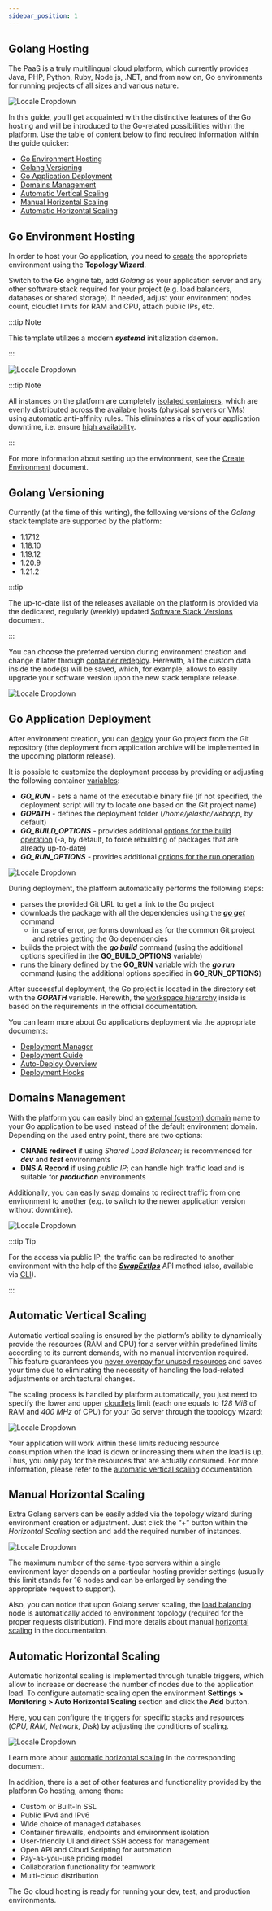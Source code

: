 ```yaml
---
sidebar_position: 1
---
```


## Golang Hosting

The PaaS is a truly multilingual cloud platform, which currently provides Java, PHP, Python, Ruby, Node.js, .NET, and from now on, Go environments for running projects of all sizes and various nature.

<div style={{
    display:'flex',
    justifyContent: 'center',
    margin: '0 0 1rem 0'
}}>

![Locale Dropdown](./img/GoDevCenter/01-go-cloud-hosting.png)

</div>

In this guide, you’ll get acquainted with the distinctive features of the Go hosting and will be introduced to the Go-related possibilities within the platform. Use the table of content below to find required information within the guide quicker:

- [Go Environment Hosting](/docs/Go%20Lang/Go%20Dev%20Center#go-environment-hosting)
- [Golang Versioning](/docs/Go%20Lang/Go%20Dev%20Center#golang-versioning)
- [Go Application Deployment](/docs/Go%20Lang/Go%20Dev%20Center#go-application-deployment)
- [Domains Management](/docs/Go%20Lang/Go%20Dev%20Center#domains-management)
- [Automatic Vertical Scaling](/docs/Deployment/Git%20&%20SVN%20Auto-Deploy/Auto-Deploy%20Overview)
- [Manual Horizontal Scaling](/docs/Go%20Lang/Go%20Dev%20Center#manual-horizontal-scaling)
- [Automatic Horizontal Scaling](/docs/Go%20Lang/Go%20Dev%20Center#automatic-horizontal-scaling)

## Go Environment Hosting

In order to host your Go application, you need to [create](/docs/EnvironmentManagement/Setting%20Up%20Environment) the appropriate environment using the **Topology Wizard**.

Switch to the **Go** engine tab, add _Golang_ as your application server and any other software stack required for your project (e.g. load balancers, databases or shared storage). If needed, adjust your environment nodes count, cloudlet limits for RAM and CPU, attach public IPs, etc.

:::tip Note

This template utilizes a modern **_systemd_** initialization daemon.

:::

<div style={{
    display:'flex',
    justifyContent: 'center',
    margin: '0 0 1rem 0'
}}>

![Locale Dropdown](./img/GoDevCenter/02-golang-topology-wizard.png)

</div>

:::tip Note

All instances on the platform are completely [isolated containers](/docs/PlatformOverview/Isolated%20Container), which are evenly distributed across the available hosts (physical servers or VMs) using automatic anti-affinity rules. This eliminates a risk of your application downtime, i.e. ensure [high availability](/docs/PlatformOverview/Isolated%20Container#high-availability-for-applications).

:::

For more information about setting up the environment, see the [Create Environment](/docs/EnvironmentManagement/Setting%20Up%20Environment) document.

## Golang Versioning

Currently (at the time of this writing), the following versions of the _Golang_ stack template are supported by the platform:

- 1.17.12
- 1.18.10
- 1.19.12
- 1.20.9
- 1.21.2

:::tip

The up-to-date list of the releases available on the platform is provided via the dedicated, regularly (weekly) updated [Software Stack Versions](/docs/QuickStart/Software%20Stack%20Versions) document.

:::

You can choose the preferred version during environment creation and change it later through [container redeploy](/docs/Container/Container%20Redeploy). Herewith, all the custom data inside the node(s) will be saved, which, for example, allows to easily upgrade your software version upon the new stack template release.

<div style={{
    display:'flex',
    justifyContent: 'center',
    margin: '0 0 1rem 0'
}}>

![Locale Dropdown](./img/GoDevCenter/03-go-containers-redeploy.png)

</div>

## Go Application Deployment

After environment creation, you can [deploy](/docs/Deployment/Deployment%20Guide) your Go project from the Git repository (the deployment from application archive will be implemented in the upcoming platform release).

It is possible to customize the deployment process by providing or adjusting the following container [variables](/docs/EnvironmentManagement/EnvironmentVariables/Environment%20Variables#go-golang):

- **_GO_RUN_** - sets a name of the executable binary file (if not specified, the deployment script will try to locate one based on the Git project name)
- **_GOPATH_** - defines the deployment folder (_/home/jelastic/webapp_, by default)
- **_GO_BUILD_OPTIONS_** - provides additional [options for the build operation](https://pkg.go.dev/cmd/go#hdr-Compile_packages_and_dependencies) (-a, by default, to force rebuilding of packages that are already up-to-date)
- **_GO_RUN_OPTIONS_** - provides additional [options for the run operation](https://pkg.go.dev/cmd/go#hdr-Compile_and_run_Go_program)

<div style={{
    display:'flex',
    justifyContent: 'center',
    margin: '0 0 1rem 0'
}}>

![Locale Dropdown](./img/GoDevCenter/04-go-application-deployment.png)

</div>

During deployment, the platform automatically performs the following steps:

- parses the provided Git URL to get a link to the Go project
- downloads the package with all the dependencies using the [**_go get_**](https://pkg.go.dev/cmd/go#hdr-Add_dependencies_to_current_module_and_install_them) command
  - in case of error, performs download as for the common Git project and retries getting the Go dependencies
- builds the project with the **_go build_** command (using the additional options specified in the **GO_BUILD_OPTIONS** variable)
- runs the binary defined by the **GO_RUN** variable with the **_go run_** command (using the additional options specified in **GO_RUN_OPTIONS**)

After successful deployment, the Go project is located in the directory set with the **_GOPATH_** variable. Herewith, the [workspace hierarchy](https://go.dev/doc/code#Organization) inside is based on the requirements in the official documentation.

You can learn more about Go applications deployment via the appropriate documents:

- [Deployment Manager](/docs/Deployment/Deployment%20Manager)
- [Deployment Guide](/docs/Deployment/Deployment%20Guide)
- [Auto-Deploy Overview](/docs/Deployment/Git%20&%20SVN%20Auto-Deploy/Auto-Deploy%20Overview)
- [Deployment Hooks](/docs/Deployment/Deployment%20Hooks)

## Domains Management

With the platform you can easily bind an [external (custom) domain](/docs/ApplicationSetting/Domain%20Name%20Management/Custom%20Domain%20Name) name to your Go application to be used instead of the default environment domain. Depending on the used entry point, there are two options:

- **CNAME redirect** if using _Shared Load Balancer_; is recommended for **_dev_** and **_test_** environments
- **DNS A Record** if using _public IP_; can handle high traffic load and is suitable for **_production_** environments

Additionally, you can easily [swap domains](/docs/ApplicationSetting/Domain%20Name%20Management/Swap%20Domains) to redirect traffic from one environment to another (e.g. to switch to the newer application version without downtime).

<div style={{
    display:'flex',
    justifyContent: 'center',
    margin: '0 0 1rem 0'
}}>

![Locale Dropdown](./img/GoDevCenter/05-golang-custom-domains-management.png)

</div>

:::tip Tip

For the access via public IP, the traffic can be redirected to another environment with the help of the [**_SwapExtIps_**](https://docs.jelastic.com/api/#!/api/environment.Binder-method-SwapExtIps) API method (also, available via [CLI](/docs/Deployment%20Tools/API%20&%20CLI/Platform%20CLI/Swap%20Public%20IPs)).

:::

## Automatic Vertical Scaling

Automatic vertical scaling is ensured by the platform’s ability to dynamically provide the resources (RAM and CPU) for a server within predefined limits according to its current demands, with no manual intervention required. This feature guarantees you [never overpay for unused resources](https://cloudmydc.com/) and saves your time due to eliminating the necessity of handling the load-related adjustments or architectural changes.

The scaling process is handled by platform automatically, you just need to specify the lower and upper [cloudlets](/docs/PlatformOverview/Cloudlet) limit (each one equals to _128 MiB_ of RAM and _400 MHz_ of CPU) for your Go server through the topology wizard:

<div style={{
    display:'flex',
    justifyContent: 'center',
    margin: '0 0 1rem 0'
}}>

![Locale Dropdown](./img/GoDevCenter/06-golang-automatic-vertical-scaling.png)

</div>

Your application will work within these limits reducing resource consumption when the load is down or increasing them when the load is up. Thus, you only pay for the resources that are actually consumed. For more information, please refer to the [automatic vertical scaling](/docs/ApplicationSetting/Scaling%20And%20Clustering/Automatic%20Vertical%20Scaling) documentation.

## Manual Horizontal Scaling

Extra Golang servers can be easily added via the topology wizard during environment creation or adjustment. Just click the “+” button within the _Horizontal Scaling_ section and add the required number of instances.

<div style={{
    display:'flex',
    justifyContent: 'center',
    margin: '0 0 1rem 0'
}}>

![Locale Dropdown](./img/GoDevCenter/07-golang-horizontal-scaling.png)

</div>

The maximum number of the same-type servers within a single environment layer depends on a particular hosting provider settings (usually this limit stands for 16 nodes and can be enlarged by sending the appropriate request to support).

Also, you can notice that upon Golang server scaling, the [load balancing](/docs/Load%20Balancers/Load%20Balancing) node is automatically added to environment topology (required for the proper requests distribution). Find more details about manual [horizontal scaling](/docs/ApplicationSetting/Scaling%20And%20Clustering/Horizontal%20Scaling) in the documentation.

## Automatic Horizontal Scaling

Automatic horizontal scaling is implemented through tunable triggers, which allow to increase or decrease the number of nodes due to the application load. To configure automatic scaling open the environment **Settings > Monitoring > Auto Horizontal Scaling** section and click the **Add** button.

Here, you can configure the triggers for specific stacks and resources (_CPU, RAM, Network, Disk_) by adjusting the conditions of scaling.

<div style={{
    display:'flex',
    justifyContent: 'center',
    margin: '0 0 1rem 0'
}}>

![Locale Dropdown](./img/GoDevCenter/08-golang-automatic-horizontal-scaling.png)

</div>

Learn more about [automatic horizontal scaling](/docs/ApplicationSetting/Scaling%20And%20Clustering/Automatic%20Horizontal%20Scaling) in the corresponding document.

In addition, there is a set of other features and functionality provided by the platform Go hosting, among them:

- Custom or Built-In SSL
- Public IPv4 and IPv6
- Wide choice of managed databases
- Container firewalls, endpoints and environment isolation
- User-friendly UI and direct SSH access for management
- Open API and Cloud Scripting for automation
- Pay-as-you-use pricing model
- Collaboration functionality for teamwork
- Multi-cloud distribution

The Go cloud hosting is ready for running your dev, test, and production environments.
